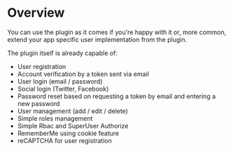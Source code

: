 Overview
========

You can use the plugin as it comes if you're happy with it or, more common, extend your app specific user implementation from the plugin.

The plugin itself is already capable of:

* User registration
* Account verification by a token sent via email
* User login (email / password)
* Social login (Twitter, Facebook)
* Password reset based on requesting a token by email and entering a new password
* User management (add / edit / delete)
* Simple roles management
* Simple Rbac and SuperUser Authorize
* RememberMe using cookie feature
* reCAPTCHA for user registration

